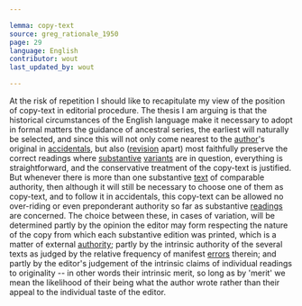 ```yaml
---

lemma: copy-text
source: greg_rationale_1950
page: 29
language: English
contributor: wout
last_updated_by: wout

---
```


At the risk of repetition I should like to recapitulate my view of the position of copy-text in editorial procedure. The thesis I am arguing is that the historical circumstances of the English language make it necessary to adopt in formal matters the guidance of ancestral series, the earliest will naturally be selected, and since this will not only come nearest to the [author](author.html)'s original in [accidentals](accidental.html), but also ([revision](revision.html) apart) most faithfully preserve the correct readings where [substantive](substantive.html) [variants](variant.html) are in question, everything is straightforward, and the conservative treatment of the copy-text is justified. But whenever there is more than one substantive [text](text.html) of comparable authority, then although it will still be necessary to choose one of them as copy-text, and to follow it in accidentals, this copy-text can be allowed no over-riding or even preponderant authority so far as substantive [readings](reading.html) are concerned. The choice between these, in cases of variation, will be determined partly by the opinion the editor may form respecting the nature of the copy from which each substantive edition was printed, which is a matter of external [authority](authority.html); partly by the intrinsic authority of the several texts as judged by the relative frequency of manifest [errors](textualFault.html) therein; and partly by the editor's judgement of the intrinsic claims of individual readings to originality -- in other words their intrinsic merit, so long as by 'merit' we mean the likelihood of their being what the author wrote rather than their appeal to the individual taste of the editor.
